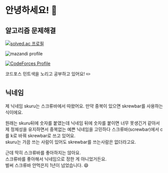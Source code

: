 # 안녕하세요! 👋

## 알고리즘 문제해결

[![solved.ac
프로필](http://mazassumnida.wtf/api/v2/generate_badge?boj=skuru)](https://solved.ac/skuru)

![mazandi profile](http://mazandi.herokuapp.com/api?handle=skuru&theme=warm)

[![CodeForces Profile](https://cf.leed.at?id=skuru)](https://codeforces.com/profile/skuru)

코드포스 민트색을 노리고 공부하고 있어요! ✏️

## 닉네임

제 닉네임 skuru는 스크류바에서 따왔어요. 만약 중복이 있으면 skrewbar를 사용하는 식이에요.

원래는 skuru뒤에 숫자를 붙였는데 닉네임 뒤에 숫자를 붙이면 너무 못생긴거 같아서  
제 정체성을 유지하면서 중복없는 예쁜 닉네임을 고민하다 스크류바(screwbar)에서 c를 k로 바꿔 skrewbar로 쓰고 있어요.  
skuru는 가끔 쓰는 사람이 있어도 skrewbar를 쓰는사람은 없더라고요.

근데 딱히 스크류바를 좋아하지는 않아요.  
스크류바를 좋아해서 닉네임으로 정한 게 아니었거든요.  
벌써 스크류바 안먹은지 1년이 넘었습니다. 😄

<!--
**skrewbar/skrewbar** is a ✨ _special_ ✨ repository because its `README.md` (this file) appears on your GitHub profile.

Here are some ideas to get you started:

- 🔭 I’m currently working on ...
- 🌱 I’m currently learning ...
- 👯 I’m looking to collaborate on ...
- 🤔 I’m looking for help with ...
- 💬 Ask me about ...
- 📫 How to reach me: ...
- 😄 Pronouns: ...
- ⚡ Fun fact: ...
-->
